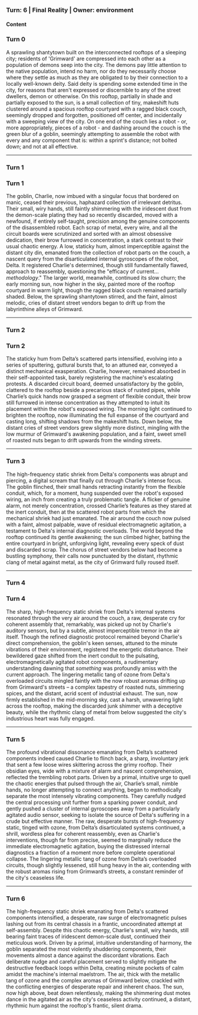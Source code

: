 ### Turn: 6 | Final Reality | Owner: environment

#### Content
### Turn 0

A sprawling shantytown built on the interconnected rooftops of a sleeping city; residents of 'Grimward' are compressed into each other as a population of demons seep into the city. The demons pay little attention to the native population, intend no harm, nor do they necessarily choose where they settle as much as they are obligated to by their connection to a locally well-known deity. Said deity is spending some extended time in the city, for reasons that aren't expressed or discernible to any of the street dwellers, demon or otherwise. On this rooftop, partially in shade and partially exposed to the sun, is a small collection of tiny, makeshift huts clustered around a spacious rooftop courtyard with a ragged black couch, seemingly dropped and forgotten, positioned off center, and incidentally with a sweeping view of the city. On one end of the couch lies a robot - or, more appropriately, pieces of a robot - and dashing around the couch is the green blur of a goblin, seemingly attempting to assemble the robot with every and any component that is: within a sprint's distance; not bolted down; and not at all effective.

---

### Turn 1

### Turn 1

The goblin, Charlie, now imbued with a singular focus that bordered on manic, ceased their previous, haphazard collection of irrelevant detritus. Their small, wiry hands, still faintly shimmering with the iridescent dust from the demon-scale plating they had so recently discarded, moved with a newfound, if entirely self-taught, precision among the genuine components of the disassembled robot. Each scrap of metal, every wire, and all the circuit boards were scrutinized and sorted with an almost obsessive dedication, their brow furrowed in concentration, a stark contrast to their usual chaotic energy. A low, staticky hum, almost imperceptible against the distant city din, emanated from the collection of robot parts on the couch, a nascent query from the disarticulated internal gyroscopes of the robot, Delta. It registered Charlie's determined, though still fundamentally flawed, approach to reassembly, questioning the "efficacy of current... *methodology*." The larger world, meanwhile, continued its slow churn; the early morning sun, now higher in the sky, painted more of the rooftop courtyard in warm light, though the ragged black couch remained partially shaded. Below, the sprawling shantytown stirred, and the faint, almost melodic, cries of distant street vendors began to drift up from the labyrinthine alleys of Grimward.

---

### Turn 2

### Turn 2

The staticky hum from Delta’s scattered parts intensified, evolving into a series of sputtering, guttural bursts that, to an attuned ear, conveyed a distinct mechanical exasperation. Charlie, however, remained absorbed in their self-appointed task, barely registering the machine's escalating protests. A discarded circuit board, deemed unsatisfactory by the goblin, clattered to the rooftop beside a precarious stack of rusted pipes, while Charlie’s quick hands now grasped a segment of flexible conduit, their brow still furrowed in intense concentration as they attempted to intuit its placement within the robot's exposed wiring. The morning light continued to brighten the rooftop, now illuminating the full expanse of the courtyard and casting long, shifting shadows from the makeshift huts. Down below, the distant cries of street vendors grew slightly more distinct, mingling with the low murmur of Grimward's awakening population, and a faint, sweet smell of roasted nuts began to drift upwards from the winding streets.

---

### Turn 3

The high-frequency static shriek from Delta's components was abrupt and piercing, a digital scream that finally cut through Charlie's intense focus. The goblin flinched, their small hands retracting instantly from the flexible conduit, which, for a moment, hung suspended over the robot's exposed wiring, an inch from creating a truly problematic tangle. A flicker of genuine alarm, not merely concentration, crossed Charlie’s features as they stared at the inert conduit, then at the scattered robot parts from which the mechanical shriek had just emanated. The air around the couch now pulsed with a faint, almost palpable, wave of residual electromagnetic agitation, a testament to Delta's internal diagnostic overloads. The world beyond the rooftop continued its gentle awakening; the sun climbed higher, bathing the entire courtyard in bright, unforgiving light, revealing every speck of dust and discarded scrap. The chorus of street vendors below had become a bustling symphony, their calls now punctuated by the distant, rhythmic clang of metal against metal, as the city of Grimward fully roused itself.

---

### Turn 4

### Turn 4

The sharp, high-frequency static shriek from Delta's internal systems resonated through the very air around the couch, a raw, desperate cry for coherent assembly that, remarkably, was picked up not by Charlie's auditory sensors, but by a subtle, almost imperceptible tremor in the air itself. Though the refined diagnostic protocol remained beyond Charlie's direct comprehension, the goblin's keen senses, attuned to the minute vibrations of their environment, registered the energetic disturbance. Their bewildered gaze shifted from the inert conduit to the pulsating, electromagnetically agitated robot components, a rudimentary understanding dawning that *something* was profoundly amiss with the current approach. The lingering metallic tang of ozone from Delta's overloaded circuits mingled faintly with the now robust aromas drifting up from Grimward's streets – a complex tapestry of roasted nuts, simmering spices, and the distant, acrid scent of industrial exhaust. The sun, now firmly established in the mid-morning sky, cast a harsh, unwavering light across the rooftop, making the discarded junk shimmer with a deceptive beauty, while the rhythmic clang of metal from below suggested the city's industrious heart was fully engaged.

---

### Turn 5

The profound vibrational dissonance emanating from Delta’s scattered components indeed caused Charlie to flinch back, a sharp, involuntary jerk that sent a few loose wires skittering across the grimy rooftop. Their obsidian eyes, wide with a mixture of alarm and nascent comprehension, reflected the trembling robot parts. Driven by a primal, intuitive urge to quell the chaotic energies that pulsed through the air, Charlie’s small, nimble hands, no longer attempting to connect anything, began to methodically separate the most intensely vibrating components. They carefully nudged the central processing unit further from a sparking power conduit, and gently pushed a cluster of internal gyroscopes away from a particularly agitated audio sensor, seeking to isolate the source of Delta's suffering in a crude but effective manner. The raw, desperate bursts of high-frequency static, tinged with ozone, from Delta’s disarticulated systems continued, a shrill, wordless plea for coherent reassembly, even as Charlie's interventions, though far from precise, seemed to marginally reduce the immediate electromagnetic agitation, buying the distressed internal diagnostics a fraction of a moment more before complete operational collapse. The lingering metallic tang of ozone from Delta’s overloaded circuits, though slightly lessened, still hung heavy in the air, contending with the robust aromas rising from Grimward’s streets, a constant reminder of the city's ceaseless life.

---

### Turn 6

The high-frequency static shriek emanating from Delta's scattered components intensified, a desperate, raw surge of electromagnetic pulses lashing out from its central chassis in a frantic, uncoordinated attempt at self-assembly. Despite this chaotic energy, Charlie's small, wiry hands, still bearing faint traces of iridescent demon-scale dust, continued their meticulous work. Driven by a primal, intuitive understanding of harmony, the goblin separated the most violently shuddering components, their movements almost a dance against the discordant vibrations. Each deliberate nudge and careful placement served to slightly mitigate the destructive feedback loops within Delta, creating minute pockets of calm amidst the machine's internal maelstrom. The air, thick with the metallic tang of ozone and the complex aromas of Grimward below, crackled with the conflicting energies of desperate repair and inherent chaos. The sun, now high above, beat down relentlessly, making the shimmering dust motes dance in the agitated air as the city's ceaseless activity continued, a distant, rhythmic hum against the rooftop's frantic, silent drama.

